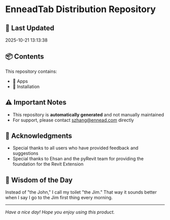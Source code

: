 # EnneadTab Distribution Repository

## 📅 Last Updated
2025-10-21 13:13:38



## 📦 Contents
This repository contains:
- 📂 Apps
- 📂 Installation

## ⚠️ Important Notes
- This repository is **automatically generated** and not manually maintained
- For support, please contact szhang@ennead.com directly

## 🙏 Acknowledgments
- Special thanks to all users who have provided feedback and suggestions
- Special thanks to Ehsan and the pyRevit team for providing the foundation for the Revit Extension

## 💭 Wisdom of the Day
Instead of "the John," I call my toilet "the Jim." That way it sounds better when I say I go to the Jim first thing every morning.

---
*Have a nice day! Hope you enjoy using this product.*
